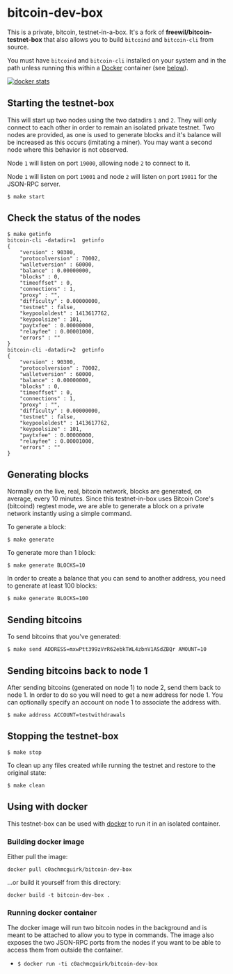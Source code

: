 # bitcoin-dev-box

This is a private, bitcoin, testnet-in-a-box. It's a fork of **freewil/bitcoin-testnet-box** that also allows you to build `bitcoind` and `bitcoin-cli` from source.

You must have `bitcoind` and `bitcoin-cli` installed on your system and in the
path unless running this within a [Docker](https://www.docker.io) container
(see [below](#using-with-docker)).

[![docker stats](http://dockeri.co/image/freewil/bitcoin-testnet-box)](https://registry.hub.docker.com/u/freewil/bitcoin-testnet-box/)

## Starting the testnet-box

This will start up two nodes using the two datadirs `1` and `2`. They
will only connect to each other in order to remain an isolated private testnet.
Two nodes are provided, as one is used to generate blocks and it's balance
will be increased as this occurs (imitating a miner). You may want a second node
where this behavior is not observed.

Node `1` will listen on port `19000`, allowing node `2` to connect to it.

Node `1` will listen on port `19001` and node `2` will listen on port `19011`
for the JSON-RPC server.


```
$ make start
```

## Check the status of the nodes

```
$ make getinfo
bitcoin-cli -datadir=1  getinfo
{
    "version" : 90300,
    "protocolversion" : 70002,
    "walletversion" : 60000,
    "balance" : 0.00000000,
    "blocks" : 0,
    "timeoffset" : 0,
    "connections" : 1,
    "proxy" : "",
    "difficulty" : 0.00000000,
    "testnet" : false,
    "keypoololdest" : 1413617762,
    "keypoolsize" : 101,
    "paytxfee" : 0.00000000,
    "relayfee" : 0.00001000,
    "errors" : ""
}
bitcoin-cli -datadir=2  getinfo
{
    "version" : 90300,
    "protocolversion" : 70002,
    "walletversion" : 60000,
    "balance" : 0.00000000,
    "blocks" : 0,
    "timeoffset" : 0,
    "connections" : 1,
    "proxy" : "",
    "difficulty" : 0.00000000,
    "testnet" : false,
    "keypoololdest" : 1413617762,
    "keypoolsize" : 101,
    "paytxfee" : 0.00000000,
    "relayfee" : 0.00001000,
    "errors" : ""
}
```

## Generating blocks

Normally on the live, real, bitcoin network, blocks are generated, on average, every 10 minutes. Since this testnet-in-box uses Bitcoin Core's (bitcoind) regtest mode, we are able to generate a block on a private network instantly using a simple command.

To generate a block:

```
$ make generate
```

To generate more than 1 block:

```
$ make generate BLOCKS=10
```

In order to create a balance that you can send to another address, you need to generate at least 100 blocks:

```
$ make generate BLOCKS=100
```

## Sending bitcoins
To send bitcoins that you've generated:

```
$ make send ADDRESS=mxwPtt399zVrR62ebkTWL4zbnV1ASdZBQr AMOUNT=10
```

## Sending bitcoins back to node 1
After sending bitcoins (generated on node 1) to node 2, send them back to node 1. In order to do so you will need to get a new address for node 1. You can optionally specify an account on node 1 to associate the address with.

```
$ make address ACCOUNT=testwithdrawals
```

## Stopping the testnet-box

```
$ make stop
```

To clean up any files created while running the testnet and restore to the
original state:

```
$ make clean
```

## Using with docker
This testnet-box can be used with [docker](https://www.docker.io/) to run it in an isolated container.

### Building docker image

Either pull the image:

```
docker pull c0achmcguirk/bitcoin-dev-box
```

...or build it yourself from this directory:

```
docker build -t bitcoin-dev-box .
```

### Running docker container

The docker image will run two bitcoin nodes in the background and is meant to be attached to allow you to type in commands. The image also exposes the two JSON-RPC ports from the nodes if you want to be able to access them from outside the container.

* `$ docker run -ti c0achmcguirk/bitcoin-dev-box`
